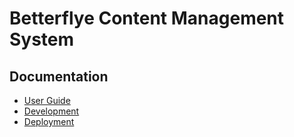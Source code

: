 # Betterflye Content Management System

## **Documentation**
- [User Guide](Documentation/User.md)
- [Development](Documentation/Development.md)
- [Deployment](Documentation/Deployment.md)
